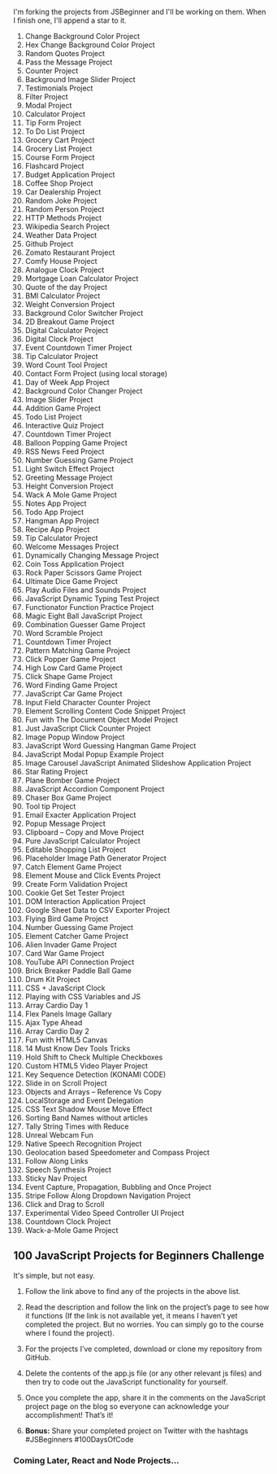 I'm forking the projects from JSBeginner and I'll be working on them. When I finish one, I'll append a star to it.

1. Change Background Color Project
2. Hex Change Background Color Project
3. Random Quotes Project
4. Pass the Message Project
5. Counter Project
6. Background Image Slider Project
7. Testimonials Project
8. Filter Project
9. Modal Project
10. Calculator Project
11. Tip Form Project
12. To Do List Project
13. Grocery Cart Project
14. Grocery List Project
15. Course Form Project
16. Flashcard Project
17. Budget Application Project
18. Coffee Shop Project
19. Car Dealership Project
20. Random Joke Project
21. Random Person Project
22. HTTP Methods Project
23. Wikipedia Search Project
24. Weather Data Project
25. Github Project
26. Zomato Restaurant Project
27. Comfy House Project
28. Analogue Clock Project
29. Mortgage Loan Calculator Project
30. Quote of the day Project
31. BMI Calculator Project
32. Weight Conversion Project
33. Background Color Switcher Project
34. 2D Breakout Game Project
35. Digital Calculator Project
36. Digital Clock Project
37. Event Countdown Timer Project
38. Tip Calculator Project
39. Word Count Tool Project
40. Contact Form Project (using local storage)
41. Day of Week App Project
42. Background Color Changer Project
43. Image Slider Project
44. Addition Game Project
45. Todo List Project
46. Interactive Quiz Project
47. Countdown Timer Project
48. Balloon Popping Game Project
49. RSS News Feed Project
50. Number Guessing Game Project
51. Light Switch Effect Project
52. Greeting Message Project
53. Height Conversion Project
54. Wack A Mole Game Project
55. Notes App Project
56. Todo App Project
57. Hangman App Project
58. Recipe App Project
59. Tip Calculator Project
60. Welcome Messages Project
61. Dynamically Changing Message Project
62. Coin Toss Application Project
63. Rock Paper Scissors Game Project
64. Ultimate Dice Game Project
65. Play Audio Files and Sounds Project
66. JavaScript Dynamic Typing Test Project
67. Functionator Function Practice Project
68. Magic Eight Ball JavaScript Project
69. Combination Guesser Game Project
70. Word Scramble Project
71. Countdown Timer Project
72. Pattern Matching Game Project
73. Click Popper Game Project
74. High Low Card Game Project
75. Click Shape Game Project
76. Word Finding Game Project
77. JavaScript Car Game Project
78. Input Field Character Counter Project
79. Element Scrolling Content Code Snippet Project
80. Fun with The Document Object Model Project
81. Just JavaScript Click Counter Project
82. Image Popup Window Project
83. JavaScript Word Guessing Hangman Game Project
84. JavaScript Modal Popup Example Project
85. Image Carousel JavaScript Animated Slideshow Application Project
86. Star Rating Project
87. Plane Bomber Game Project
88. JavaScript Accordion Component Project
89. Chaser Box Game Project
90. Tool tip Project
91. Email Exacter Application Project
92. Popup Message Project
93. Clipboard – Copy and Move Project
94. Pure JavaScript Calculator Project
95. Editable Shopping List Project
96. Placeholder Image Path Generator Project
97. Catch Element Game Project
98. Element Mouse and Click Events Project
99. Create Form Validation Project
100. Cookie Get Set Tester Project
101. DOM Interaction Application Project
102. Google Sheet Data to CSV Exporter Project
103. Flying Bird Game Project
104. Number Guessing Game Project
105. Element Catcher Game Project
106. Alien Invader Game Project
107. Card War Game Project
108. YouTube API Connection Project
109. Brick Breaker Paddle Ball Game
110. Drum Kit Project
111. CSS + JavaScript Clock
112. Playing with CSS Variables and JS
113. Array Cardio Day 1
114. Flex Panels Image Gallary
115. Ajax Type Ahead
116. Array Cardio Day 2
117. Fun with HTML5 Canvas
118. 14 Must Know Dev Tools Tricks
119. Hold Shift to Check Multiple Checkboxes
120. Custom HTML5 Video Player Project
121. Key Sequence Detection (KONAMI CODE)
122. Slide in on Scroll Project
123. Objects and Arrays – Reference Vs Copy
124. LocalStorage and Event Delegation
125. CSS Text Shadow Mouse Move Effect
126. Sorting Band Names without articles
127. Tally String Times with Reduce
128. Unreal Webcam Fun
129. Native Speech Recognition Project
130. Geolocation based Speedometer and Compass Project
131. Follow Along Links
132. Speech Synthesis Project
133. Sticky Nav Project
134. Event Capture, Propagation, Bubbling and Once Project
135. Stripe Follow Along Dropdown Navigation Project
136. Click and Drag to Scroll
137. Experimental Video Speed Controller UI Project
138. Countdown Clock Project
139. Wack-a-Mole Game Project

## 100 JavaScript Projects for Beginners Challenge

It's simple, but not easy.

1. Follow the link above to find any of the projects in the above list.

2. Read the description and follow the link on the project’s page to see how it functions (If the link is not available yet, it means I haven’t yet completed the project. But no worries. You can simply go to the course where I found the project).

3. For the projects I’ve completed, download or clone my repository from GitHub.

4. Delete the contents of the app.js file (or any other relevant js files) and then try to code out the JavaScript functionality for yourself.

5. Once you complete the app, share it in the comments on the JavaScript project page on the blog so everyone can acknowledge your accomplishment! That’s it!

6. **Bonus:** Share your completed project on Twitter with the hashtags #JSBeginners #100DaysOfCode

### Coming Later, React and Node Projects...
